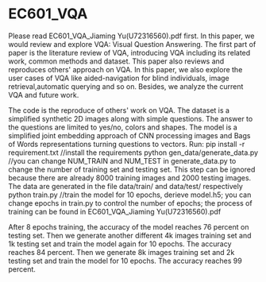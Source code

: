 # EC601_VQA
Please read EC601_VQA_Jiaming Yu(U72316560).pdf first.  In this paper, we would review and explore VQA: Visual Question Answering. The first part of paper is the literature review of VQA, introducing VQA including its related work, common methods and dataset. This paper also reviews and reproduces others' approach on VQA. In this paper, we also explore the user cases of VQA like aided-navigation for blind individuals, image retrieval,automatic querying and so on. Besides, we analyze the current VQA and future work.

The code is the reproduce of others' work on VQA. The dataset is a simplified synthetic 2D images along with simple questions. The answer to the questions are limited to yes/no, colors and shapes. The model is a simplified joint embedding approach of CNN processing images and Bags of Words representations turning questions to vectors.
Run:
pip install -r requirement.txt               //install the requirements
python gen_data/generate_data.py             //you can change NUM_TRAIN and NUM_TEST in generate_data.py to change the number of training set and testing set. This step can be ignored because there are already 8000 training images and 2000 testing images. The data are generated in the file data/train/ and data/test/ respectively
python train.py                              //train the model for 10 epochs, derieve model.h5; you can change epochs in train.py to control the number of epochs; the process of training can be found in EC601_VQA_Jiaming Yu(U72316560).pdf

After 8 epochs training, the accuracy of the model reaches 76 percent on testing set. Then we generate another different 4k images training set and 1k testing set and train the model again for 10 epochs. The accuracy reaches 84 percent. Then we generate 8k images training set and 2k testing set and train the model for 10 epochs. The accuracy reaches 99 percent.

